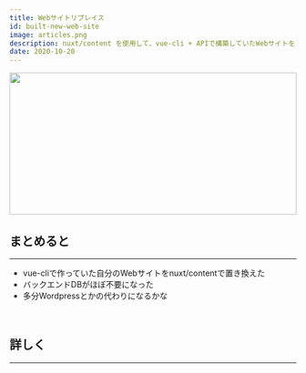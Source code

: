 ```yaml
---
title: Webサイトリプレイス
id: built-new-web-site
image: articles.png
description: nuxt/content を使用して、vue-cli + APIで構築していたWebサイトをリプレイスしました
date: 2020-10-20
---
```


<img src="/articles.png" style="height:250px;width:100%;object-fit:cover">

## まとめると

***

- vue-cliで作っていた自分のWebサイトをnuxt/contentで置き換えた
- バックエンドDBがほぼ不要になった
- 多分Wordpressとかの代わりになるかな

<br>

## 詳しく

***